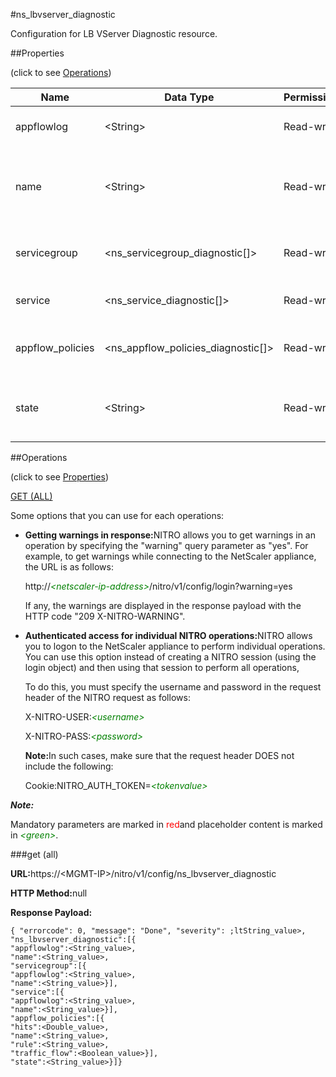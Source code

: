 #ns_lbvserver_diagnostic

Configuration for LB VServer Diagnostic resource.


##Properties 
<span>(click to see [Operations](#opera))</span>


<table><thead><tr><th>Name</th><th>Data Type</th><th>Permissions</th><th>Description</th></tr></thead><tbody><tr><td>appflowlog</td><td>&lt;String></td><td>Read-write</td><td>AppFlow is enabled at NetScaler.</td></tr><tr><td>name</td><td>&lt;String></td><td>Read-write</td><td>Virtual server name.<br>Maximum length = 255</td></tr><tr><td>servicegroup</td><td>&lt;ns_servicegroup_diagnostic[]></td><td>Read-write</td><td>Service groups bind to lbvserver.</td></tr><tr><td>service</td><td>&lt;ns_service_diagnostic[]></td><td>Read-write</td><td>Service bind to lbvserver.</td></tr><tr><td>appflow_policies</td><td>&lt;ns_appflow_policies_diagnostic[]></td><td>Read-write</td><td>Appflow policies bind to the lbvserver.</td></tr><tr><td>state</td><td>&lt;String></td><td>Read-write</td><td>Tells whether virtual server up/down.</td></tr></tbody></table>
##Operations 
<span>(click to see [Properties](#prope))</span>


[GET (ALL)](#get-)


Some options that you can use for each operations:
<ul><li><p><b>Getting warnings in response:</b>NITRO allows you to get warnings in an operation by specifying the "warning" query parameter as "yes". For example, to get warnings while connecting to the NetScaler appliance, the URL is as follows:</p><p>http://<span style="color:green;font-style:italic;">&lt;netscaler-ip-address&gt;</span>/nitro/v1/config/login?warning=yes</p><p>If any, the warnings are displayed in the response payload with the HTTP code "209 X-NITRO-WARNING".</p></li><li><p><b>Authenticated access for individual NITRO operations:</b>NITRO allows you to logon to the NetScaler appliance to perform individual operations. You can use this option instead of creating a NITRO session (using the login object) and then using that session to perform all operations,</p><p>To do this, you must specify the username and password in the request header of the NITRO request as follows:</p><p>X-NITRO-USER:<span style="color:green;font-style:italic;">&lt;username&gt;</span></p><p>X-NITRO-PASS:<span style="color:green;font-style:italic;">&lt;password&gt;</span></p><p><b>Note:</b>In such cases, make sure that the request header DOES not include the following:</p><p>Cookie:NITRO_AUTH_TOKEN=<span style="color:green;font-style:italic;">&lt;tokenvalue&gt;</span></p></li></ul>



***Note:*** 
Mandatory parameters are marked in <span style="color:#FF0000;">red</span>and placeholder content is marked in <span style="color:green;font-style:italic">&lt;green&gt;</span>.

###get (all)



<b>URL:</b>https://&lt;MGMT-IP&gt;/nitro/v1/config/ns_lbvserver_diagnostic
<b>HTTP Method:</b>null
<b>Response Payload: </b>```{ "errorcode": 0, "message": "Done", "severity": ;ltString_value>, "ns_lbvserver_diagnostic":[{"appflowlog":<String_value>,"name":<String_value>,"servicegroup":[{"appflowlog":<String_value>,"name":<String_value>}],"service":[{"appflowlog":<String_value>,"name":<String_value>}],"appflow_policies":[{"hits":<Double_value>,"name":<String_value>,"rule":<String_value>,"traffic_flow":<Boolean_value>}],"state":<String_value>}]}```




